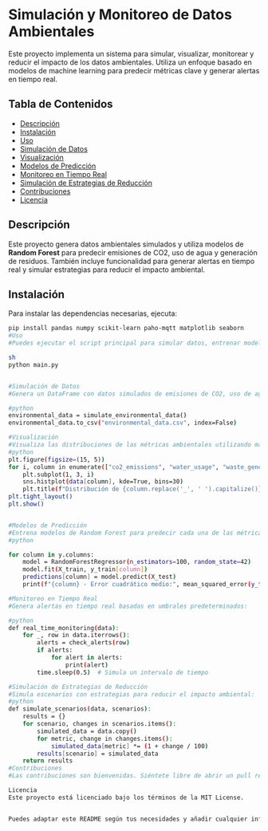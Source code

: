 
# Simulación y Monitoreo de Datos Ambientales

Este proyecto implementa un sistema para simular, visualizar, monitorear y reducir el impacto de los datos ambientales. Utiliza un enfoque basado en modelos de machine learning para predecir métricas clave y generar alertas en tiempo real.

## Tabla de Contenidos

- [Descripción](#descripción)
- [Instalación](#instalación)
- [Uso](#uso)
- [Simulación de Datos](#simulación-de-datos)
- [Visualización](#visualización)
- [Modelos de Predicción](#modelos-de-predicción)
- [Monitoreo en Tiempo Real](#monitoreo-en-tiempo-real)
- [Simulación de Estrategias de Reducción](#simulación-de-estrategias-de-reducción)
- [Contribuciones](#contribuciones)
- [Licencia](#licencia)

## Descripción

Este proyecto genera datos ambientales simulados y utiliza modelos de **Random Forest** para predecir emisiones de CO2, uso de agua y generación de residuos. También incluye funcionalidad para generar alertas en tiempo real y simular estrategias para reducir el impacto ambiental.

## Instalación

Para instalar las dependencias necesarias, ejecuta:

```sh
pip install pandas numpy scikit-learn paho-mqtt matplotlib seaborn
#Uso
#Puedes ejecutar el script principal para simular datos, entrenar modelos, monitorear en tiempo real y visualizar los resultados.

sh
python main.py


#Simulación de Datos
#Genera un DataFrame con datos simulados de emisiones de CO2, uso de agua y generación de residuos:

#python
environmental_data = simulate_environmental_data()
environmental_data.to_csv("environmental_data.csv", index=False)

#Visualización
#Visualiza las distribuciones de las métricas ambientales utilizando matplotlib y seaborn:
#python
plt.figure(figsize=(15, 5))
for i, column in enumerate(["co2_emissions", "water_usage", "waste_generated"], 1):
    plt.subplot(1, 3, i)
    sns.histplot(data[column], kde=True, bins=30)
    plt.title(f"Distribución de {column.replace('_', ' ').capitalize()}")
plt.tight_layout()
plt.show()


#Modelos de Predicción
#Entrena modelos de Random Forest para predecir cada una de las métricas:
#python

for column in y.columns:
    model = RandomForestRegressor(n_estimators=100, random_state=42)
    model.fit(X_train, y_train[column])
    predictions[column] = model.predict(X_test)
    print(f"{column} - Error cuadrático medio:", mean_squared_error(y_test[column], predictions[column]))

#Monitoreo en Tiempo Real
#Genera alertas en tiempo real basadas en umbrales predeterminados:

#python
def real_time_monitoring(data):
    for _, row in data.iterrows():
        alerts = check_alerts(row)
        if alerts:
            for alert in alerts:
                print(alert)
        time.sleep(0.5)  # Simula un intervalo de tiempo

#Simulación de Estrategias de Reducción
#Simula escenarios con estrategias para reducir el impacto ambiental:
#python
def simulate_scenarios(data, scenarios):
    results = {}
    for scenario, changes in scenarios.items():
        simulated_data = data.copy()
        for metric, change in changes.items():
            simulated_data[metric] *= (1 + change / 100)
        results[scenario] = simulated_data
    return results
#Contribuciones
#Las contribuciones son bienvenidas. Siéntete libre de abrir un pull request o reportar problemas.

Licencia
Este proyecto está licenciado bajo los términos de la MIT License.


Puedes adaptar este README según tus necesidades y añadir cualquier información adicional que consideres relevante. ¡Espero que te sea útil! 😊
